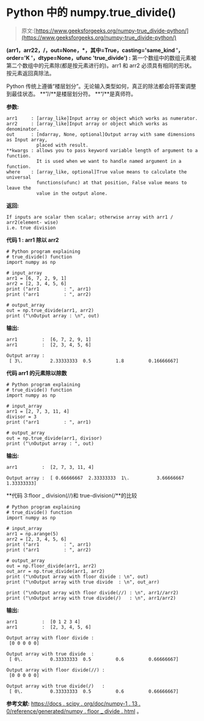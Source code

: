 # Python 中的 numpy.true_divide()

> 原文:[https://www.geeksforgeeks.org/numpy-true_divide-python/](https://www.geeksforgeeks.org/numpy-true_divide-python/)

**(arr1，arr22，/，out=None，*，其中=True，casting='same_kind '，order='K '，dtype=None，ufunc 'true_divide') :**
第一个数组中的数组元素被第二个数组中的元素除(都是按元素进行的)。arr1 和 arr2 必须具有相同的形状。按元素返回真除法。

Python 传统上遵循“楼层划分”。无论输入类型如何，真正的除法都会将答案调整到最佳状态。
**”//**是楼层划分符。
**“/**是真师符。

**参数:**

```
arr1     : [array_like]Input array or object which works as numerator.
arr2     : [array_like]Input array or object which works as denominator. 
out      : [ndarray, None, optional]Output array with same dimensions as Input array, 
           placed with result.
**kwargs : allows you to pass keyword variable length of argument to a function. 
           It is used when we want to handle named argument in a function.
where    : [array_like, optional]True value means to calculate the universal 
           functions(ufunc) at that position, False value means to leave the  
           value in the output alone.

```

**返回:**

```
If inputs are scalar then scalar; otherwise array with arr1 / arr2(element- wise) 
i.e. true division

```

**代码 1 : arr1 除以 arr2**

```
# Python program explaining
# true_divide() function
import numpy as np

# input_array
arr1 = [6, 7, 2, 9, 1]
arr2 = [2, 3, 4, 5, 6]
print ("arr1         : ", arr1)
print ("arr1         : ", arr2)

# output_array
out = np.true_divide(arr1, arr2)
print ("\nOutput array : \n", out)
```

**输出:**

```
arr1         :  [6, 7, 2, 9, 1]
arr1         :  [2, 3, 4, 5, 6]

Output array : 
 [ 3\.          2.33333333  0.5         1.8         0.16666667]

```

**代码 arr1 的元素除以除数**

```
# Python program explaining
# true_divide() function
import numpy as np

# input_array
arr1 = [2, 7, 3, 11, 4]
divisor = 3
print ("arr1         : ", arr1)

# output_array
out = np.true_divide(arr1, divisor)
print ("\nOutput array : ", out)
```

**输出:**

```
arr1         :  [2, 7, 3, 11, 4]

Output array :  [ 0.66666667  2.33333333  1\.          3.66666667  1.33333333]
```

**代码 3:floor _ division(//)和 true-division(/**的比较

```
# Python program explaining
# true_divide() function
import numpy as np

# input_array
arr1 = np.arange(5)
arr2 = [2, 3, 4, 5, 6]
print ("arr1         : ", arr1)
print ("arr1         : ", arr2)

# output_array
out = np.floor_divide(arr1, arr2)
out_arr = np.true_divide(arr1, arr2) 
print ("\nOutput array with floor divide : \n", out)
print ("\nOutput array with true divide  : \n", out_arr)

print ("\nOutput array with floor divide(//) : \n", arr1//arr2)
print ("\nOutput array with true divide(/)   : \n", arr1/arr2)
```

**输出:**

```
arr1         :  [0 1 2 3 4]
arr1         :  [2, 3, 4, 5, 6]

Output array with floor divide : 
 [0 0 0 0 0]

Output array with true divide  : 
 [ 0\.          0.33333333  0.5         0.6         0.66666667]

Output array with floor divide(//) : 
 [0 0 0 0 0]

Output array with true divide(/)   : 
 [ 0\.          0.33333333  0.5         0.6         0.66666667]
```

**参考文献:**
[https://docs . scipy . org/doc/numpy-1 . 13 . 0/reference/generated/numpy . floor _ divide . html](https://docs.scipy.org/doc/numpy-1.13.0/reference/generated/numpy.floor_divide.html)
。